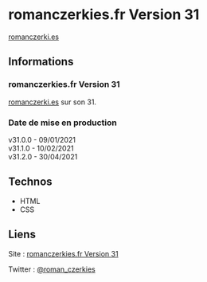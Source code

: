 # romanczerkies.fr Version 31

[romanczerki.es](https://romanczerki.es)

## Informations

### romanczerkies.fr Version 31

[romanczerki.es](https://romanczerki.es) sur son 31.

### Date de mise en production

v31.0.0 - 09/01/2021  
v31.1.0 - 10/02/2021  
v31.2.0 - 30/04/2021  


## Technos

- HTML
- CSS


## Liens

Site : [romanczerkies.fr Version 31](https://romanczerki.es)

Twitter : [@roman_czerkies](https://twitter.com/roman_czerkies)
